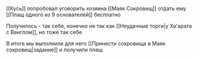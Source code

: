 [[Кусь]] попробовал уговорить хозяина [[Маяк Сокровищ]] отдать ему [[Плащ одного из 9 основателей]] бесплатно

Получилось - так себе, конечно не так как [[Неудачные торги|у Ха'арата с Ванглом]], но тоже так себе

В итоге мы выполнили для него [[Принести сокровища в Маяк сокровищ|задание]] и получили плащ
